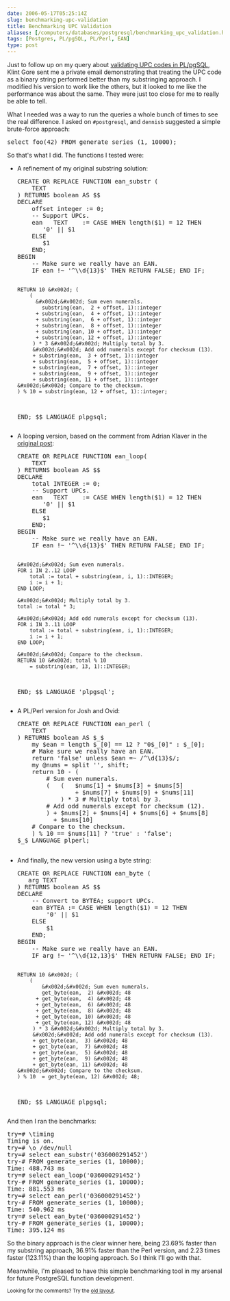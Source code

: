 ```yaml
--- 
date: 2006-05-17T05:25:14Z
slug: benchmarking-upc-validation
title: Benchmarking UPC Validation
aliases: [/computers/databases/postgresql/benchmarking_upc_validation.html]
tags: [Postgres, PL/pgSQL, PL/Perl, EAN]
type: post
---
```


<p>Just to follow up on my query about
<a href="/computers/databases/postgresql/plpgsql_upc_validation.html"
title="Validating UPCs with PL/pgSQL">validating UPC codes in PL/pgSQL</a>,
Klint Gore sent me a private email demonstrating that treating the UPC code as
a binary string performed better than my substringing approach. I modified his
version to work like the others, but it looked to me like the performance was
about the same. They were just too close for me to really be able to tell.</p>

<p>What I needed was a way to run the queries a whole bunch of times to see
the real difference. I asked on <code>#postgresql</code>, and
<code>dennisb</code> suggested a simple brute-force approach:</p>

<pre>select foo(42) FROM generate_series (1, 10000);</pre>

<p>So that's what I did. The functions I tested were:</p>

<ul>
  <li>
    <p>A refinement of my original substring solution:</p>
    <pre>
CREATE OR REPLACE FUNCTION ean_substr (
    TEXT
) RETURNS boolean AS $$
DECLARE
    offset integer := 0;
    &#x002d;&#x002d; Support UPCs.
    ean   TEXT    := CASE WHEN length($1) = 12 THEN
       &#x0027;0&#x0027; || $1
    ELSE
       $1
    END;
BEGIN
    &#x002d;&#x002d; Make sure we really have an EAN.
    IF ean !~ &#x0027;^\\d{13}$&#x0027; THEN RETURN FALSE; END IF;

    RETURN 10 &#x002d; (
        (
          &#x002d;&#x002d; Sum even numerals.
            substring(ean,  2 + offset, 1)::integer
          + substring(ean,  4 + offset, 1)::integer
          + substring(ean,  6 + offset, 1)::integer
          + substring(ean,  8 + offset, 1)::integer
          + substring(ean, 10 + offset, 1)::integer
          + substring(ean, 12 + offset, 1)::integer
         ) * 3 &#x002d;&#x002d; Multiply total by 3.
         &#x002d;&#x002d; Add odd numerals except for checksum (13).
         + substring(ean,  3 + offset, 1)::integer
         + substring(ean,  5 + offset, 1)::integer
         + substring(ean,  7 + offset, 1)::integer
         + substring(ean,  9 + offset, 1)::integer
         + substring(ean, 11 + offset, 1)::integer
    &#x002d;&#x002d; Compare to the checksum.
    ) % 10 = substring(ean, 12 + offset, 1)::integer;
END;
$$ LANGUAGE plpgsql;
    </pre>
  </li>

  <li>
    <p>A looping version, based on the comment from Adrian Klaver in the
      <a href="/computers/databases/postgresql/plpgsql_upc_validation.html"
         title="Validating UPCs with PL/pgSQL">original post</a>:</p>
    <pre>
CREATE OR REPLACE FUNCTION ean_loop(
    TEXT
) RETURNS boolean AS $$
DECLARE
    total INTEGER := 0;
    &#x002d;&#x002d; Support UPCs.
    ean   TEXT    := CASE WHEN length($1) = 12 THEN
       &#x0027;0&#x0027; || $1
    ELSE
       $1
    END;
BEGIN
    &#x002d;&#x002d; Make sure we really have an EAN.
    IF ean !~ &#x0027;^\\d{13}$&#x0027; THEN RETURN FALSE; END IF;

    &#x002d;&#x002d; Sum even numerals.
    FOR i IN 2..12 LOOP
        total := total + substring(ean, i, 1)::INTEGER;
        i := i + 1;
    END LOOP;

    &#x002d;&#x002d; Multiply total by 3.
    total := total * 3;

    &#x002d;&#x002d; Add odd numerals except for checksum (13).
    FOR i IN 3..11 LOOP
        total := total + substring(ean, i, 1)::INTEGER;
        i := i + 1;
    END LOOP;

    &#x002d;&#x002d; Compare to the checksum.
    RETURN 10 &#x002d; total % 10
        = substring(ean, 13, 1)::INTEGER;
END;
$$ LANGUAGE &#x0027;plpgsql&#x0027;;
    </pre>
  </li>

  <li>
    <p>A PL/Perl version for Josh and Ovid:</p>
    <pre>
CREATE OR REPLACE FUNCTION ean_perl (
    TEXT
) RETURNS boolean AS $_$
    my $ean = length $_[0] == 12 ? "0$_[0]" : $_[0];
    # Make sure we really have an EAN.
    return &#x0027;false&#x0027; unless $ean =~ /^\d{13}$/;
    my @nums = split &#x0027;&#x0027;, shift;
    return 10 &#x002d; (
        # Sum even numerals.
        (   (   $nums[1] + $nums[3] + $nums[5]
                + $nums[7] + $nums[9] + $nums[11]
            ) * 3 # Multiply total by 3.
        # Add odd numerals except for checksum (12).
        ) + $nums[2] + $nums[4] + $nums[6] + $nums[8]
          + $nums[10]
    # Compare to the checksum.
    ) % 10 == $nums[11] ? &#x0027;true&#x0027; : &#x0027;false&#x0027;;
$_$ LANGUAGE plperl;
    </pre>
  </li>

  <li>
    <p>And finally, the new version using a byte string:</p>
    <pre>
CREATE OR REPLACE FUNCTION ean_byte (
   arg TEXT
) RETURNS boolean AS $$
DECLARE
    &#x002d;&#x002d; Convert to BYTEA; support UPCs.
    ean BYTEA := CASE WHEN length($1) = 12 THEN
        &#x0027;0&#x0027; || $1
    ELSE
        $1
    END;
BEGIN
    &#x002d;&#x002d; Make sure we really have an EAN.
    IF arg !~ &#x0027;^\\d{12,13}$&#x0027; THEN RETURN FALSE; END IF;

    RETURN 10 &#x002d; (
        (
            &#x002d;&#x002d; Sum even numerals.
            get_byte(ean,  2) &#x002d; 48
          + get_byte(ean,  4) &#x002d; 48
          + get_byte(ean,  6) &#x002d; 48
          + get_byte(ean,  8) &#x002d; 48
          + get_byte(ean, 10) &#x002d; 48
          + get_byte(ean, 12) &#x002d; 48
         ) * 3 &#x002d;&#x002d; Multiply total by 3.
         &#x002d;&#x002d; Add odd numerals except for checksum (13).
         + get_byte(ean,  3) &#x002d; 48
         + get_byte(ean,  7) &#x002d; 48
         + get_byte(ean,  5) &#x002d; 48
         + get_byte(ean,  9) &#x002d; 48
         + get_byte(ean, 11) &#x002d; 48
    &#x002d;&#x002d; Compare to the checksum.
    ) % 10  = get_byte(ean, 12) &#x002d; 48;
END;
$$ LANGUAGE plpgsql;
    </pre>
  </li>
</ul>

<p>And then I ran the benchmarks:</p>

<pre>
try=# \timing
Timing is on.
try=# \o /dev/null
try=# select ean_substr(&#x0027;036000291452&#x0027;)
try-# FROM generate_series (1, 10000);
Time: 488.743 ms
try=# select ean_loop(&#x0027;036000291452&#x0027;)
try-# FROM generate_series (1, 10000);
Time: 881.553 ms
try=# select ean_perl(&#x0027;036000291452&#x0027;)
try-# FROM generate_series (1, 10000);
Time: 540.962 ms
try=# select ean_byte(&#x0027;036000291452&#x0027;)
try-# FROM generate_series (1, 10000);
Time: 395.124 ms
</pre>

<p>So the binary approach is the clear winner here, being 23.69% faster than
my substring approach, 36.91% faster than the Perl version, and 2.23 times
faster (123.11%) than the looping approach. So I think I'll go with that.</p>

<p>Meanwhile, I'm pleased to have this simple benchmarking tool in my arsenal
for future PostgreSQL function development.</p>


<p class="past"><small>Looking for the comments? Try the <a rel="nofollow" href="//past.justatheory.com/computers/databases/postgresql/benchmarking_upc_validation.html">old layout</a>.</small></p>


